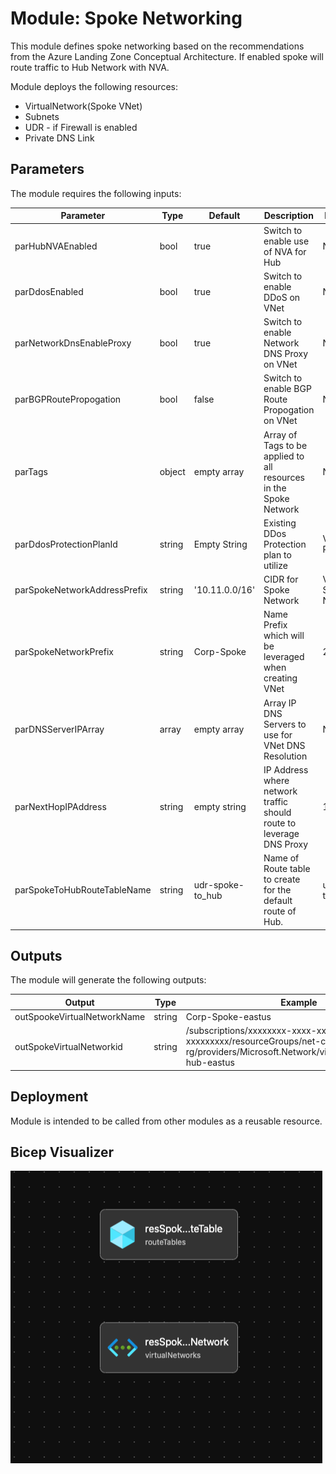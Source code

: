 # Module: Spoke Networking

This module defines spoke networking based on the recommendations from the Azure Landing Zone Conceptual Architecture. If enabled spoke will route traffic to Hub Network with NVA.

Module deploys the following resources:
  * VirtualNetwork(Spoke VNet)
  * Subnets
  * UDR - if Firewall is enabled
  * Private DNS Link


## Parameters

The module requires the following inputs:

 Parameter | Type | Default | Description | Requirement | Example
----------- | ---- | ------- |----------- | ----------- | -------
 parHubNVAEnabled | bool| true | Switch to enable use of NVA for Hub| None | true
 parDdosEnabled  | bool | true | Switch to enable DDoS on VNet | None | true
 parNetworkDnsEnableProxy | bool | true | Switch to enable Network DNS Proxy on VNet | None | true
 parBGPRoutePropogation | bool | false | Switch to enable BGP Route Propogation on VNet | None | false
 parTags | object| empty array | Array of Tags to be applied to all resources in the Spoke Network | None | 
 parDdosProtectionPlanId | string | Empty String | Existing DDos Protection plan to utilize| Valid DDos Plan ID | 
 parSpokeNetworkAddressPrefix | string | '10.11.0.0/16' | CIDR for Spoke Network | Valid CIDR for Spoke Network | '10.11.0.0/16' 
 parSpokeNetworkPrefix | string | Corp-Spoke | Name Prefix which will be leveraged when creating VNet |  2-50 char  | Corp-Spoke
 parDNSServerIPArray | array | empty array | Array IP DNS Servers to use for VNet DNS Resolution | None | None
 parNextHopIPAddress | string | empty string | IP Address where network traffic should route to leverage DNS Proxy | 192.168.50.1
 parSpokeToHubRouteTableName | string | udr-spoke-to_hub | Name of Route table to create for the default route of Hub. |udr-spoke-to_hub

## Outputs

The module will generate the following outputs:

Output | Type | Example
------ | ---- | --------
outSpookeVirtualNetworkName | string | Corp-Spoke-eastus
outSpokeVirtualNetworkid | string | /subscriptions/xxxxxxxx-xxxx-xxxx-xxxxx-xxxxxxxxx/resourceGroups/net-core-hub-eastus-rg/providers/Microsoft.Network/virtualNetworks/vnet-hub-eastus

## Deployment
Module is intended to be called from other modules as a reusable resource.

## Bicep Visualizer

![Bicep Visualizer](media/spoke-networking.visualizer.png "Bicep Visualizer")






